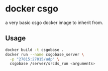 # docker csgo

a very basic csgo docker image to inherit from.

## Usage

```sh
docker build -t csgobase .
docker run --name csgobase_server \
  -p "27015:27015/udp" \
  csgobase /server/srcds_run <arguments>
```

